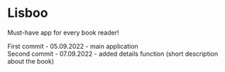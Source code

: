 # Lisboo
Must-have app for every book reader!

First commit - 05.09.2022 - main application  
Second commit - 07.09.2022 - added details function (short description about the book)
